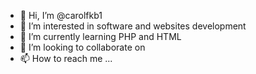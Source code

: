 - 👋 Hi, I’m @carolfkb1 
- 👀 I’m interested in software and websites development 
- 🌱 I’m currently learning PHP and HTML
- 💞️ I’m looking to collaborate on 
- 📫 How to reach me ...

<!---
carolfkb1/carolfkb1 is a ✨ special ✨ repository because its `README.md` (this file) appears on your GitHub profile.
You can click the Preview link to take a look at your changes.
--->
